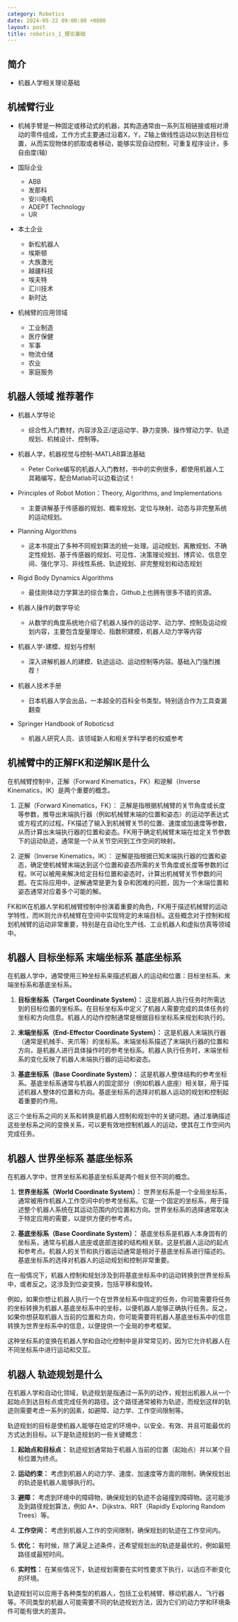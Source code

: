 ```yaml
---
category: Robotics
date: 2024-05-22 09:00:00 +0800
layout: post
title: robotics_1_理论基础
---
```

## 简介

+ 机器人学相关理论基础

## 机械臂行业

+ 机械手臂是一种固定或移动式的机器，其构造通常由一系列互相链接或相对滑动的零件组成，工作方式主要通过沿着X，Y，Z轴上做线性运动以到达目标位置，从而实现物体的抓取或者移动，能够实现自动控制，可重复程序设计，多自由度(轴)

+ 国际企业
  + ABB
  + 发那科
  + 安川电机
  + ADEPT Technology
  + UR
+ 本土企业
  + 新松机器人
  + 埃斯顿
  + 大族激光
  + 越疆科技
  + 埃夫特
  + 汇川技术
  + 新时达

+ 机械臂的应用领域
  + 工业制造
  + 医疗保健
  + 军事
  + 物流仓储
  + 农业
  + 家庭服务

## 机器人领域 推荐著作

+ 机器人学导论
  + 综合性入门教材，内容涉及正/逆运动学、静力变换、操作臂动力学、轨迹规划、机械设计、控制等。

+ 机器人学，机器视觉与控制-MATLAB算法基础
  + Peter Corke编写的机器人入门教材，书中的实例很多，都使用机器人工具箱编写，配合Matlab可以边看边试！

+ Principles of Robot Motion：Theory, Algorithms, and Implementations
  + 主要讲解基于传感器的规划、概率规划、定位与映射、动态与非完整系统的运动规划。

+ Planning Algorithms
  + 这本书提出了多种不同规划算法的统一处理。运动规划、离散规划、不确定性规划、基于传感器的规划、可见性、决策理论规划、博弈论、信息空间、强化学习、非线性系统、轨迹规划、非完整规划和动态规划

+ Rigid Body Dynamics Algorithms
  + 最佳刚体动力学算法的综合集合，Github上也拥有很多不错的资源。

+ 机器人操作的数学导论
  + 从数学的角度系统地介绍了机器人操作的运动学、动力学、控制及运动规划内容，主要包含旋量理论、指数积建模，机器人动力学等内容

+ 机器人学-建模、规划与控制
  + 深入讲解机器人的建模、轨迹运动、运动控制等内容。基础入门强烈推荐！

+ 机器人技术手册
  + 日本机器人学会出品，一本超全的百科全书类型。特别适合作为工具查漏翻查

+ Springer Handbook of Roboticsd
  + 机器人研究人员、该领域新人和相关学科学者的权威参考

## 机械臂中的正解FK和逆解IK是什么

在机械臂控制中，正解（Forward Kinematics，FK）和逆解（Inverse Kinematics，IK）是两个重要的概念。

1. 正解（Forward Kinematics，FK）：
正解是指根据机械臂的关节角度或长度等参数，推导出末端执行器（例如机械臂末端的位置和姿态）的运动学表达式或方程式的过程。FK描述了输入到机械臂关节的位置、速度或加速度等参数，从而计算出末端执行器的位置和姿态。FK用于确定机械臂末端在给定关节参数下的运动轨迹，通常是一个从关节空间到工作空间的映射。

2. 逆解（Inverse Kinematics，IK）：
逆解是指根据已知末端执行器的位置和姿态，确定使机械臂末端达到这个位置和姿态所需的关节角度或长度等参数的过程。IK可以被用来解决给定目标位置和姿态时，计算出机械臂关节参数的问题。在实际应用中，逆解通常是更为复杂和困难的问题，因为一个末端位置和姿态通常对应着多个可能的解。

FK和IK在机器人学和机械臂控制中扮演着重要的角色，FK用于描述机械臂的运动学特性，而IK则允许机械臂在空间中实现特定的末端目标。这些概念对于控制和规划机械臂的运动非常重要，特别是在自动化生产线、工业机器人和虚拟仿真等领域中。

## 机器人 目标坐标系 末端坐标系 基底坐标系

在机器人学中，通常使用三种坐标系来描述机器人的运动和位置：目标坐标系、末端坐标系和基底坐标系。

1. **目标坐标系（Target Coordinate System）：** 这是机器人执行任务时所需达到的目标位置的坐标系。在目标坐标系中定义了机器人需要完成的具体任务的坐标和方向信息。机器人的动作控制通常是根据目标坐标系来规划和执行的。

2. **末端坐标系（End-Effector Coordinate System）：** 这是机器人末端执行器（通常是机械手、夹爪等）的坐标系。末端坐标系描述了末端执行器的位置和方向，是机器人进行具体操作时的参考坐标系。机器人执行任务时，末端坐标系的变化反映了机器人末端执行器的运动和姿态。

3. **基底坐标系（Base Coordinate System）：** 这是机器人整体结构的参考坐标系。基底坐标系通常与机器人的固定部分（例如机器人底座）相关联，用于描述机器人整体的位置和方向。基底坐标系的选择对机器人运动的规划和控制起着重要的作用。

这三个坐标系之间的关系和转换是机器人控制和规划中的关键问题。通过准确描述这些坐标系之间的变换关系，可以更有效地控制机器人的运动，使其在工作空间内完成任务。

## 机器人 世界坐标系 基底坐标系

在机器人学中，世界坐标系和基底坐标系是两个相关但不同的概念。

1. **世界坐标系（World Coordinate System）：** 世界坐标系是一个全局坐标系，通常被用作机器人工作空间中的参考坐标系。它是一个固定的坐标系，用于描述整个机器人系统在其运动范围内的位置和方向。世界坐标系的选择通常取决于特定应用的需要，以提供方便的参考点。

2. **基底坐标系（Base Coordinate System）：** 基底坐标系是机器人本身固有的坐标系，通常与机器人底座或底部连接的结构相关联。这是机器人运动的起点和参考点。机器人的关节和执行器运动通常是相对于基底坐标系进行描述的。基底坐标系的选择对机器人的运动规划和控制非常重要。

在一般情况下，机器人控制和规划涉及到将基底坐标系中的运动转换到世界坐标系中，或者反之。这涉及到位姿变换，包括平移和旋转。

例如，如果你想让机器人执行一个在世界坐标系中指定的任务，你可能需要将任务的坐标转换为机器人基底坐标系中的坐标，以便机器人能够正确执行任务。反之，如果你想获取机器人当前的位置和方向，你可能需要将机器人基底坐标系中的信息转换为世界坐标系中的信息，以便提供一个全局的参考框架。

这种坐标系的变换在机器人学和自动化控制中是非常常见的，因为它允许机器人在不同坐标系中进行运动和交互。

## 机器人 轨迹规划是什么

在机器人学和自动化领域，轨迹规划是指通过一系列的动作，规划出机器人从一个起始点到达目标点或完成任务的路径。这个路径通常被称为轨迹，而规划这样的轨迹则需要考虑一系列的因素，如避障、动力学、工作空间限制等。

轨迹规划的目标是使机器人能够在给定的环境中，以安全、有效、并且可能最优的方式达到目标。以下是轨迹规划的一些关键概念：

1. **起始点和目标点：** 轨迹规划通常始于机器人当前的位置（起始点）并以某个目标位置为终点。

2. **运动约束：** 考虑到机器人的动力学、速度、加速度等方面的限制，确保规划出的轨迹是机器人能够执行的。

3. **避障：** 考虑到环境中的障碍物，确保规划的轨迹不会碰撞到障碍物。这可能涉及到路径规划算法，例如 A*、Dijkstra、RRT（Rapidly Exploring Random Trees）等。

4. **工作空间：** 考虑到机器人工作的空间限制，确保规划的轨迹在工作空间内。

5. **优化：** 有时候，除了满足上述条件，还希望规划出的轨迹是最优的，例如最短路径或最短时间。

6. **实时性：** 在某些情况下，轨迹规划需要在实时性要求下执行，以适应不断变化的环境。

轨迹规划可以应用于各种类型的机器人，包括工业机械臂、移动机器人、飞行器等。不同类型的机器人可能需要不同的轨迹规划方法，因为它们的动力学和环境条件可能有很大的差异。